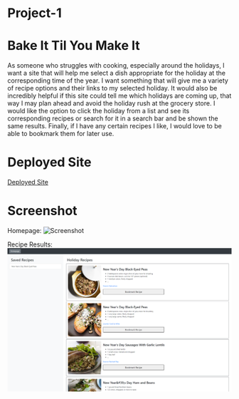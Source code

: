 # Project-1

# Bake It Til You Make It

As someone who struggles with cooking, especially around the holidays, I want a site that will help me select a dish appropriate for the holiday at the corresponding time of the year. I want something that will give me a variety of recipe options and their links to my selected holiday. It would also be incredibly helpful if this site could tell me which holidays are coming up, that way I may plan ahead and avoid the holiday rush at the grocery store. I would like the option to click the holiday from a list and see its corresponding recipes or search for it in a search bar and be shown the same results. Finally, if I have any certain recipes I like, I would love to be able to bookmark them for later use.

# Deployed Site

[Deployed Site](https://julesscheil.github.io/Project-1/)

# Screenshot

Homepage:
![Screenshot](./assets/homepagescreenshot.png)

Recipe Results:
![Screenshot](./assets/resultsscreenshot.png)